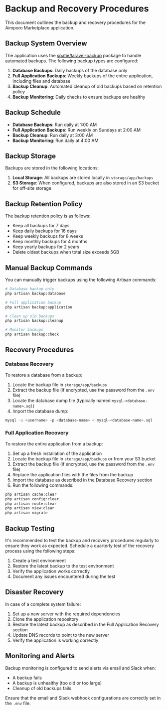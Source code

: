 # Backup and Recovery Procedures

This document outlines the backup and recovery procedures for the Aimporo Marketplace application.

## Backup System Overview

The application uses the [spatie/laravel-backup](https://github.com/spatie/laravel-backup) package to handle automated backups. The following backup types are configured:

1. **Database Backups**: Daily backups of the database only
2. **Full Application Backups**: Weekly backups of the entire application, including files and database
3. **Backup Cleanup**: Automated cleanup of old backups based on retention policy
4. **Backup Monitoring**: Daily checks to ensure backups are healthy

## Backup Schedule

- **Database Backups**: Run daily at 1:00 AM
- **Full Application Backups**: Run weekly on Sundays at 2:00 AM
- **Backup Cleanup**: Run daily at 3:00 AM
- **Backup Monitoring**: Run daily at 4:00 AM

## Backup Storage

Backups are stored in the following locations:

1. **Local Storage**: All backups are stored locally in `storage/app/backups`
2. **S3 Storage**: When configured, backups are also stored in an S3 bucket for off-site storage

## Backup Retention Policy

The backup retention policy is as follows:

- Keep all backups for 7 days
- Keep daily backups for 16 days
- Keep weekly backups for 8 weeks
- Keep monthly backups for 4 months
- Keep yearly backups for 2 years
- Delete oldest backups when total size exceeds 5GB

## Manual Backup Commands

You can manually trigger backups using the following Artisan commands:

```bash
# Database backup only
php artisan backup:database

# Full application backup
php artisan backup:application

# Clean up old backups
php artisan backup:cleanup

# Monitor backups
php artisan backup:check
```

## Recovery Procedures

### Database Recovery

To restore a database from a backup:

1. Locate the backup file in `storage/app/backups`
2. Extract the backup file (if encrypted, use the password from the `.env` file)
3. Locate the database dump file (typically named `mysql-<database-name>.sql`)
4. Import the database dump:

```bash
mysql -u <username> -p <database-name> < mysql-<database-name>.sql
```

### Full Application Recovery

To restore the entire application from a backup:

1. Set up a fresh installation of the application
2. Locate the backup file in `storage/app/backups` or from your S3 bucket
3. Extract the backup file (if encrypted, use the password from the `.env` file)
4. Replace the application files with the files from the backup
5. Import the database as described in the Database Recovery section
6. Run the following commands:

```bash
php artisan cache:clear
php artisan config:clear
php artisan route:clear
php artisan view:clear
php artisan migrate
```

## Backup Testing

It's recommended to test the backup and recovery procedures regularly to ensure they work as expected. Schedule a quarterly test of the recovery process using the following steps:

1. Create a test environment
2. Restore the latest backup to the test environment
3. Verify the application works correctly
4. Document any issues encountered during the test

## Disaster Recovery

In case of a complete system failure:

1. Set up a new server with the required dependencies
2. Clone the application repository
3. Restore the latest backup as described in the Full Application Recovery section
4. Update DNS records to point to the new server
5. Verify the application is working correctly

## Monitoring and Alerts

Backup monitoring is configured to send alerts via email and Slack when:

- A backup fails
- A backup is unhealthy (too old or too large)
- Cleanup of old backups fails

Ensure that the email and Slack webhook configurations are correctly set in the `.env` file. 